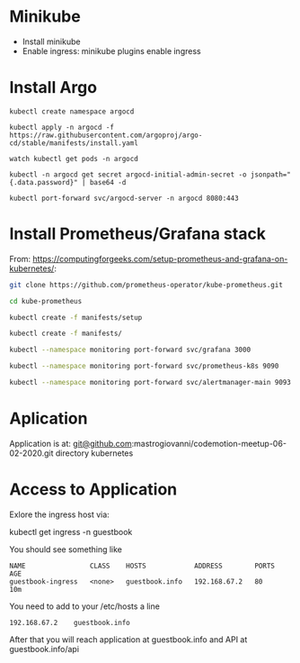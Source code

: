 # Minikube

- Install minikube
- Enable ingress: minikube plugins enable ingress
# Install Argo

```
kubectl create namespace argocd

kubectl apply -n argocd -f https://raw.githubusercontent.com/argoproj/argo-cd/stable/manifests/install.yaml

watch kubectl get pods -n argocd

kubectl -n argocd get secret argocd-initial-admin-secret -o jsonpath="{.data.password}" | base64 -d

kubectl port-forward svc/argocd-server -n argocd 8080:443
```

# Install Prometheus/Grafana stack

From: https://computingforgeeks.com/setup-prometheus-and-grafana-on-kubernetes/:

```bash
git clone https://github.com/prometheus-operator/kube-prometheus.git

cd kube-prometheus

kubectl create -f manifests/setup

kubectl create -f manifests/

kubectl --namespace monitoring port-forward svc/grafana 3000

kubectl --namespace monitoring port-forward svc/prometheus-k8s 9090

kubectl --namespace monitoring port-forward svc/alertmanager-main 9093

```

# Aplication

Application is at: git@github.com:mastrogiovanni/codemotion-meetup-06-02-2020.git directory kubernetes

# Access to Application

Exlore the ingress host via:

kubectl get ingress -n guestbook

You should see something like 

```
NAME                CLASS    HOSTS            ADDRESS        PORTS   AGE
guestbook-ingress   <none>   guestbook.info   192.168.67.2   80      10m
```

You need to add to your /etc/hosts a line

```
192.168.67.2    guestbook.info
```

After that you will reach application at guestbook.info and API at guestbook.info/api

